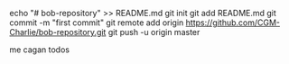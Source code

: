 echo "# bob-repository" >> README.md
git init
git add README.md
git commit -m "first commit"
git remote add origin https://github.com/CGM-Charlie/bob-repository.git
git push -u origin master

me cagan todos

